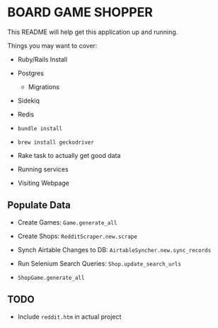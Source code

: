 # BOARD GAME SHOPPER

This README will help get this application up and running.

Things you may want to cover:

* Ruby/Rails Install

* Postgres
  * Migrations


* Sidekiq

* Redis

* `bundle install`

* `brew install geckodriver`

* Rake task to actually get good data

* Running services

* Visiting Webpage

## Populate Data

* Create Games: `Game.generate_all`

* Create Shops: `RedditScraper.new.scrape`

* Synch Airtable Changes to DB: `AirtableSyncher.new.sync_records`

* Run Selenium Search Queries: `Shop.update_search_urls`

* `ShopGame.generate_all`

## TODO

* Include `reddit.htm` in actual project

